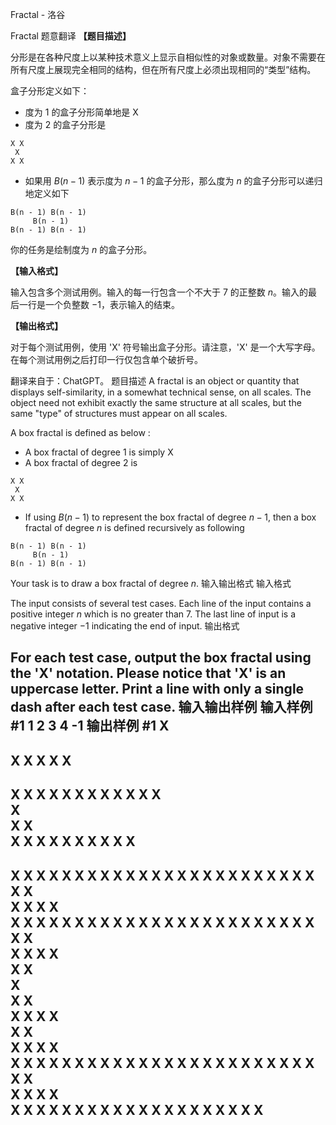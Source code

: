 



Fractal - 洛谷














Fractal
题意翻译
**【题目描述】**

分形是在各种尺度上以某种技术意义上显示自相似性的对象或数量。对象不需要在所有尺度上展现完全相同的结构，但在所有尺度上必须出现相同的“类型”结构。

盒子分形定义如下：

- 度为 $1$ 的盒子分形简单地是 X
- 度为 $2$ 的盒子分形是
```
X X
 X
X X
```
- 如果用 $B(n - 1)$ 表示度为 $n - 1$ 的盒子分形，那么度为 $n$ 的盒子分形可以递归地定义如下
```
B(n - 1) B(n - 1)
     B(n - 1)
B(n - 1) B(n - 1)
```
你的任务是绘制度为 $n$ 的盒子分形。

**【输入格式】**

输入包含多个测试用例。输入的每一行包含一个不大于 $7$ 的正整数 $n$。输入的最后一行是一个负整数 $-1$，表示输入的结束。

**【输出格式】**

对于每个测试用例，使用 'X' 符号输出盒子分形。请注意，'X' 是一个大写字母。在每个测试用例之后打印一行仅包含单个破折号。

翻译来自于：ChatGPT。
题目描述
A fractal is an object or quantity that displays self-similarity, in a somewhat technical sense, on all scales. The object need not exhibit exactly the same structure at all scales, but the same "type" of structures must appear on all scales.

A box fractal is defined as below :

-  A box fractal of degree $1$ is simply X
-  A box fractal of degree $2$ is
```
X X
 X
X X
```
- If using $B(n - 1)$ to represent the box fractal of degree $n - 1$, then a box fractal of degree $n$ is defined recursively as following
```
B(n - 1) B(n - 1)
     B(n - 1)
B(n - 1) B(n - 1)
```
Your task is to draw a box fractal of degree $n$.
输入输出格式
输入格式

The input consists of several test cases. Each line of the input contains a positive integer $n$ which is no greater than $7$. The last line of input is a negative integer $-1$ indicating the end of input.
输出格式

For each test case, output the box fractal using the 'X' notation. Please notice that 'X' is an uppercase letter. Print a line with only a single dash after each test case.
输入输出样例
输入样例 #1
1
2
3 
4 
-1
输出样例 #1
X
-
X X
 X 
X X
-
X X   X X
 X     X 
X X   X X
   X X   
    X    
   X X   
X X   X X
 X     X 
X X   X X
-
X X   X X         X X   X X
 X     X           X     X 
X X   X X         X X   X X
   X X               X X   
    X                 X    
   X X               X X   
X X   X X         X X   X X
 X     X           X     X 
X X   X X         X X   X X
         X X   X X         
          X     X          
         X X   X X         
            X X            
             X             
            X X            
         X X   X X         
          X     X          
         X X   X X         
X X   X X         X X   X X
 X     X           X     X 
X X   X X         X X   X X
   X X               X X   
    X                 X    
   X X               X X   
X X   X X         X X   X X
 X     X           X     X 
X X   X X         X X   X X
-







